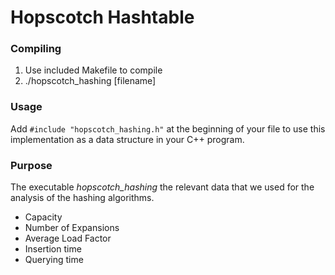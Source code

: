 # Hopscotch Hashtable

### Compiling
1. Use included Makefile to compile
2. ./hopscotch_hashing [filename]

### Usage
Add `#include "hopscotch_hashing.h"` at the beginning of your file to use this implementation as a data structure in your C++ program.

### Purpose
The executable *hopscotch_hashing* the relevant data that we used for the analysis of the hashing algorithms.
* Capacity
* Number of Expansions
* Average Load Factor
* Insertion time
* Querying time
